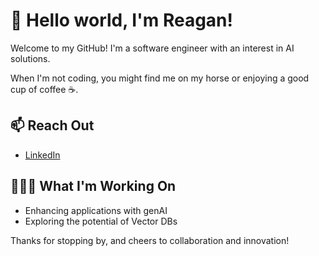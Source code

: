 # 👋 Hello world, I'm Reagan!

Welcome to my GitHub! I'm a software engineer with an interest in AI solutions. 

When I'm not coding, you might find me on my horse or enjoying a good cup of coffee ☕.

## 📫 Reach Out
- [LinkedIn](https://in.linkedin.com/in/reaganbarrington)

## 👩🏻‍💻 What I'm Working On
- Enhancing applications with genAI
- Exploring the potential of Vector DBs

Thanks for stopping by, and cheers to collaboration and innovation!
